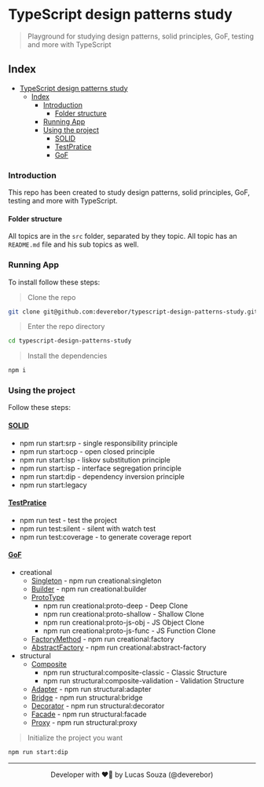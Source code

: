 # TypeScript design patterns study

> Playground for studying design patterns, solid principles, GoF, testing and more with TypeScript

## Index

- [TypeScript design patterns study](#typescript-design-patterns-study)
  - [Index](#index)
    - [Introduction](#introduction)
      - [Folder structure](#folder-structure)
    - [Running App](#running-app)
    - [Using the project](#using-the-project)
      - [SOLID](#solid)
      - [TestPratice](#testpratice)
      - [GoF](#gof)

### Introduction

This repo has been created to study design patterns, solid principles, GoF, testing and more with TypeScript.

#### Folder structure

All topics are in the `src` folder, separated by they topic. All topic has an `README.md` file and his sub topics as well.

### Running App

To install follow these steps:

> Clone the repo

```zsh
git clone git@github.com:deverebor/typescript-design-patterns-study.git
```

> Enter the repo directory

```zsh
cd typescript-design-patterns-study
```

> Install the dependencies

```zsh
npm i
```

### Using the project

Follow these steps:

#### [SOLID](src/SOLID/)

- npm run start:srp - single responsibility principle
- npm run start:ocp - open closed principle
- npm run start:lsp - liskov substitution principle
- npm run start:isp - interface segregation principle
- npm run start:dip - dependency inversion principle
- npm run start:legacy

#### [TestPratice](src/TestPratice/)

- npm run test - test the project
- npm run test:silent - silent with watch test
- npm run test:coverage - to generate coverage report

#### [GoF](src/GOF/)

- creational
  - [Singleton](src/GOF/creational/singleton/) - npm run creational:singleton
  - [Builder](src/GOF/creational/builder/) - npm run creational:builder
  - [ProtoType](src/GOF/creational/prototype/)
    - npm run creational:proto-deep - Deep Clone
    - npm run creational:proto-shallow - Shallow Clone
    - npm run creational:proto-js-obj - JS Object Clone
    - npm run creational:proto-js-func - JS Function Clone
  - [FactoryMethod](src/GOF/creational/factory-method/) - npm run creational:factory
  - [AbstractFactory](src/GOF/creational/abstract-factory/) - npm run creational:abstract-factory
- structural
  - [Composite](src/GOF/structural/composite/)
    - npm run structural:composite-classic - Classic Structure
    - npm run structural:composite-validation - Validation Structure
  - [Adapter](src/GOF/structural/adapter/) - npm run structural:adapter
  - [Bridge](src/GOF/structural/bridge/) - npm run structural:bridge
  - [Decorator](src/GOF/structural/decorator/) - npm run structural:decorator
  - [Facade](src/GOF/structural/facade/) - npm run structural:facade
  - [Proxy](src/GOF/structural/proxy/) - npm run structural:proxy

> Initialize the project you want

```zsh
npm run start:dip
```

---

<p align='center'>
  Developer with ❤️‍🔥 by Lucas Souza (@deverebor)
</p>
